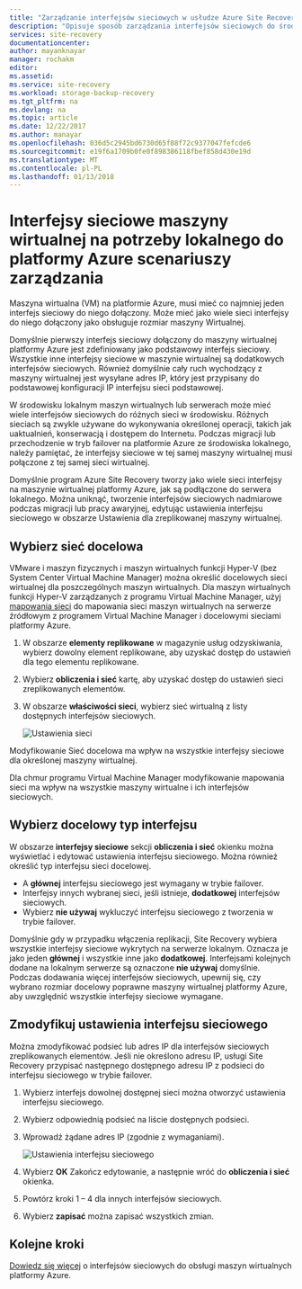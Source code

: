 ```yaml
---
title: "Zarządzanie interfejsów sieciowych w usłudze Azure Site Recovery dla lokalnego do platformy Azure scenariuszy | Dokumentacja firmy Microsoft"
description: "Opisuje sposób zarządzania interfejsów sieciowych do środowiska lokalnego do scenariuszy Azure z usługą Azure Site Recovery"
services: site-recovery
documentationcenter: 
author: mayanknayar
manager: rochakm
editor: 
ms.assetid: 
ms.service: site-recovery
ms.workload: storage-backup-recovery
ms.tgt_pltfrm: na
ms.devlang: na
ms.topic: article
ms.date: 12/22/2017
ms.author: manayar
ms.openlocfilehash: 036d5c2945bd6730d65f88f72c9377047fefcde6
ms.sourcegitcommit: e19f6a1709b0fe0f898386118fbef858d430e19d
ms.translationtype: MT
ms.contentlocale: pl-PL
ms.lasthandoff: 01/13/2018
---
```

# <a name="manage-virtual-machine-network-interfaces-for-on-premises-to-azure-scenarios"></a>Interfejsy sieciowe maszyny wirtualnej na potrzeby lokalnego do platformy Azure scenariuszy zarządzania

Maszyna wirtualna (VM) na platformie Azure, musi mieć co najmniej jeden interfejs sieciowy do niego dołączony. Może mieć jako wiele sieci interfejsy do niego dołączony jako obsługuje rozmiar maszyny Wirtualnej. 

Domyślnie pierwszy interfejs sieciowy dołączony do maszyny wirtualnej platformy Azure jest zdefiniowany jako podstawowy interfejs sieciowy. Wszystkie inne interfejsy sieciowe w maszynie wirtualnej są dodatkowych interfejsów sieciowych. Również domyślnie cały ruch wychodzący z maszyny wirtualnej jest wysyłane adres IP, który jest przypisany do podstawowej konfiguracji IP interfejsu sieci podstawowej.

W środowisku lokalnym maszyn wirtualnych lub serwerach może mieć wiele interfejsów sieciowych do różnych sieci w środowisku. Różnych sieciach są zwykle używane do wykonywania określonej operacji, takich jak uaktualnień, konserwacją i dostępem do Internetu. Podczas migracji lub przechodzenie w tryb failover na platformie Azure ze środowiska lokalnego, należy pamiętać, że interfejsy sieciowe w tej samej maszyny wirtualnej musi połączone z tej samej sieci wirtualnej.

Domyślnie program Azure Site Recovery tworzy jako wiele sieci interfejsy na maszynie wirtualnej platformy Azure, jak są podłączone do serwera lokalnego. Można uniknąć, tworzenie interfejsów sieciowych nadmiarowe podczas migracji lub pracy awaryjnej, edytując ustawienia interfejsu sieciowego w obszarze Ustawienia dla zreplikowanej maszyny wirtualnej.

## <a name="select-the-target-network"></a>Wybierz sieć docelowa

VMware i maszyn fizycznych i maszyn wirtualnych funkcji Hyper-V (bez System Center Virtual Machine Manager) można określić docelowych sieci wirtualnej dla poszczególnych maszyn wirtualnych. Dla maszyn wirtualnych funkcji Hyper-V zarządzanych z programu Virtual Machine Manager, użyj [mapowania sieci](site-recovery-network-mapping.md) do mapowania sieci maszyn wirtualnych na serwerze źródłowym z programem Virtual Machine Manager i docelowymi sieciami platformy Azure.

1. W obszarze **elementy replikowane** w magazynie usług odzyskiwania, wybierz dowolny element replikowane, aby uzyskać dostęp do ustawień dla tego elementu replikowane.

2. Wybierz **obliczenia i sieć** kartę, aby uzyskać dostęp do ustawień sieci zreplikowanych elementów.

3. W obszarze **właściwości sieci**, wybierz sieć wirtualną z listy dostępnych interfejsów sieciowych.

    ![Ustawienia sieci](./media/site-recovery-manage-network-interfaces-on-premises-to-azure/compute-and-network.png)

Modyfikowanie Sieć docelowa ma wpływ na wszystkie interfejsy sieciowe dla określonej maszyny wirtualnej.

Dla chmur programu Virtual Machine Manager modyfikowanie mapowania sieci ma wpływ na wszystkie maszyny wirtualne i ich interfejsów sieciowych.

## <a name="select-the-target-interface-type"></a>Wybierz docelowy typ interfejsu

W obszarze **interfejsy sieciowe** sekcji **obliczenia i sieć** okienku można wyświetlać i edytować ustawienia interfejsu sieciowego. Można również określić typ interfejsu sieci docelowej.

- A **głównej** interfejsu sieciowego jest wymagany w trybie failover.
- Interfejsy innych wybranej sieci, jeśli istnieje, **dodatkowej** interfejsów sieciowych.
- Wybierz **nie używaj** wykluczyć interfejsu sieciowego z tworzenia w trybie failover.

Domyślnie gdy w przypadku włączenia replikacji, Site Recovery wybiera wszystkie interfejsy sieciowe wykrytych na serwerze lokalnym. Oznacza je jako jeden **głównej** i wszystkie inne jako **dodatkowej**. Interfejsami kolejnych dodane na lokalnym serwerze są oznaczone **nie używaj** domyślnie. Podczas dodawania więcej interfejsów sieciowych, upewnij się, czy wybrano rozmiar docelowy poprawne maszyny wirtualnej platformy Azure, aby uwzględnić wszystkie interfejsy sieciowe wymagane.

## <a name="modify-network-interface-settings"></a>Zmodyfikuj ustawienia interfejsu sieciowego

Można zmodyfikować podsieć lub adres IP dla interfejsów sieciowych zreplikowanych elementów. Jeśli nie określono adresu IP, usługi Site Recovery przypisać następnego dostępnego adresu IP z podsieci do interfejsu sieciowego w trybie failover.

1. Wybierz interfejs dowolnej dostępnej sieci można otworzyć ustawienia interfejsu sieciowego.

2. Wybierz odpowiednią podsieć na liście dostępnych podsieci.

3. Wprowadź żądane adres IP (zgodnie z wymaganiami).

    ![Ustawienia interfejsu sieciowego](./media/site-recovery-manage-network-interfaces-on-premises-to-azure/network-interface-settings.png)

4. Wybierz **OK** Zakończ edytowanie, a następnie wróć do **obliczenia i sieć** okienka.

5. Powtórz kroki 1 – 4 dla innych interfejsów sieciowych.

6. Wybierz **zapisać** można zapisać wszystkich zmian.

## <a name="next-steps"></a>Kolejne kroki
  [Dowiedz się więcej](../virtual-network/virtual-network-network-interface-vm.md) o interfejsów sieciowych do obsługi maszyn wirtualnych platformy Azure.
